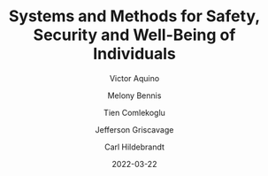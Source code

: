 ---
collection: patents
title: "Systems and Methods for Safety, Security and Well-Being of Individuals"
author: [Victor Aquino, Melony Bennis, Tien Comlekoglu, Jefferson Griscavage, Carl Hildebrandt]
year: 2022
date: 2022-03-22
patent_number: "US Patent 11,282,367"
description: "A system includes video cameras arranged to monitor a vulnerable person, and a processor system that receives video frames from the video cameras, the processor system comprising a processor and a non-transitory, computer-readable storage medium having machine instructions executed by the processor. The processor detects and identifies objects in a current received video frame, classifies an identified object as the person by applying a facial recognition algorithm that identifies the person, determines a posture of the person by identifying joints, limbs, and body parts, and their respective orientations to each other and to a plane, and immediately discards the current video frame. The processor then determines a change in motion, of the person, between the current received video frame and one or more prior received video frames, and, based on the determined posture and the change in motion, determines that the person has experienced a defined event."
access_url: https://patentimages.storage.googleapis.com/66/1e/07/7a60e2615f0e00/US11282367.pdf
url: https://patents.google.com/patent/US11282367B1/en
citation: 'Aquino, Victor, Melony Bennis, Tien Comlekoglu, Jefferson Griscavage, and Carl Hildebrandt. "System and methods for safety, security, and well-being of individuals." U.S. Patent 11,282,367, issued March 22, 2022.'
downloads:
  patent: /assets/files/patents/US11282367.pdf
---